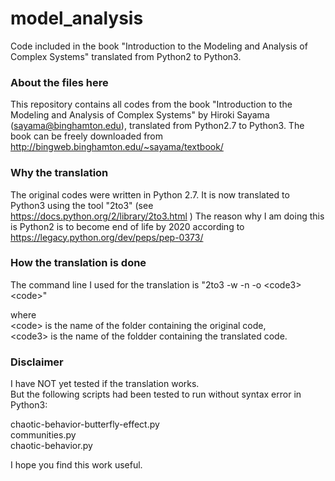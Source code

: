 # model_analysis
Code included in the book "Introduction to the Modeling and Analysis of Complex Systems" translated from Python2 to Python3.

### About the files here
This repository contains all codes from the book "Introduction to the Modeling and Analysis of Complex Systems" by Hiroki Sayama (sayama@binghamton.edu), translated from Python2.7 to Python3. The book can be freely downloaded from http://bingweb.binghamton.edu/~sayama/textbook/

### Why the translation
The original codes were written in Python 2.7.
It is now translated to Python3 using the tool "2to3" (see https://docs.python.org/2/library/2to3.html )
The reason why I am doing this is Python2 is to become end of life by 2020 according to https://legacy.python.org/dev/peps/pep-0373/

### How the translation is done
The command line I used for the translation is 
"2to3 -w -n -o \<code3>  \<code>"

where <br/>
\<code> is the name of the folder containing the original code, <br/>
\<code3> is the name of the foldder containing the translated code.

### Disclaimer
I have NOT yet tested if the translation works. <br/>
But the following scripts had been tested to run without syntax error in Python3: <br/>

chaotic-behavior-butterfly-effect.py <br/>
communities.py <br/>
chaotic-behavior.py <br/>

I hope you find this work useful.
